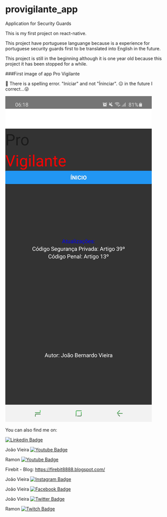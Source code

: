 # provigilante_app

Application for Security Guards


This is my first project on react-native.

This project have portuguese languange because is a experience for portuguese security guards first to be translated into English in the future.

This project is still in the beginning although it is one year old because this project it has been stopped for a while.

###First image of app Pro Vigilante

🤫 There is a spelling error. "Iníciar" and not "Íninciar". 😑 in the future I correct...😜

![Início](https://github.com/Firebit888/provigilante_app/blob/main/image_of_app/Screenshot_20201015-061859_pro%20vigilante%20app.jpg)

You can also find me on:

[![Linkedin Badge](https://img.shields.io/badge/linkedin-%230077B5.svg?&style=for-the-badge&logo=linkedin&logoColor=white)](https://www.linkedin.com/in/jo%C3%A3o-vieira-7570a4a5/)

João Vieira [![Youtube Badge](https://img.shields.io/badge/youtube-%23FF0000.svg?&style=for-the-badge&logo=youtube&logoColor=white)](https://www.youtube.com/channel/UCfwURphwJUaKukPNuQcxAIg) 

Ramon [![Youtube Badge](https://img.shields.io/badge/youtube-%23FF0000.svg?&style=for-the-badge&logo=youtube&logoColor=white)](https://www.youtube.com/channel/UC85eIv8x3Y6ZTbquT0mHgbA) 

Firebit - Blog: https://firebit8888.blogspot.com/

João Vieira [![Instagram Badge](https://img.shields.io/badge/instagram-%23E4405F.svg?&style=for-the-badge&logo=instagram&logoColor=white)](https://www.instagram.com/j.bernas.bernardo/?hl=pt)

João Vieira [![Facebook Badge](https://img.shields.io/badge/facebook-%231877F2.svg?&style=for-the-badge&logo=facebook&logoColor=white)](https://www.facebook.com/j.bernas.bernardo/)

João Vieira [![Twitter Badge](https://img.shields.io/badge/twitter-%231DA1F2.svg?&style=for-the-badge&logo=twitter&logoColor=white)](https://twitter.com/Bjva888)

Ramon [![Twitch Badge](https://img.shields.io/badge/twitch-%239146FF.svg?&style=for-the-badge&logo=twitch&logoColor=white)](https://www.twitch.tv/bernasjb888)
